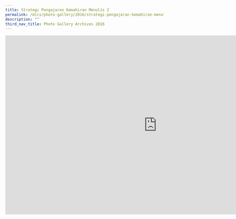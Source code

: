 ```yaml
---
title: Strategi Pengajaran Kemahiran Menulis 2
permalink: /mlcs/photo-gallery/2016/strategi-pengajaran-kemahiran-menulis-2/
description: ""
third_nav_title: Photo Gallery Archives 2016
---
```

<iframe allowfullscreen="true" height="569" width="960" frameborder="0" src="https://docs.google.com/presentation/d/e/2PACX-1vTN24cgE2Q_90oRW4qccB8o6U72sLxI3PoQL0TBiTR7mU-x3N8KiX5kQW8PaB0FmNWekUxoC1q3sdjV/embed?start=true&amp;loop=true&amp;delayms=5000"></iframe>